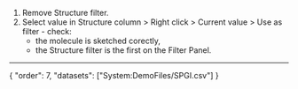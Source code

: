 1. Remove Structure filter.
2. Select value in Structure column > Right click > Current value > Use as filter - check:
    * the molecule is sketched corectly,
    * the Structure filter is the first on the Filter Panel.
---
{
"order": 7,
"datasets": ["System:DemoFiles/SPGI.csv"]
}
